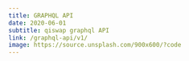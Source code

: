 ```yaml
---
title: GRAPHQL API
date: 2020-06-01
subtitle: qiswap graphql API
link: /graphql-api/v1/
image: https://source.unsplash.com/900x600/?code
---
```

